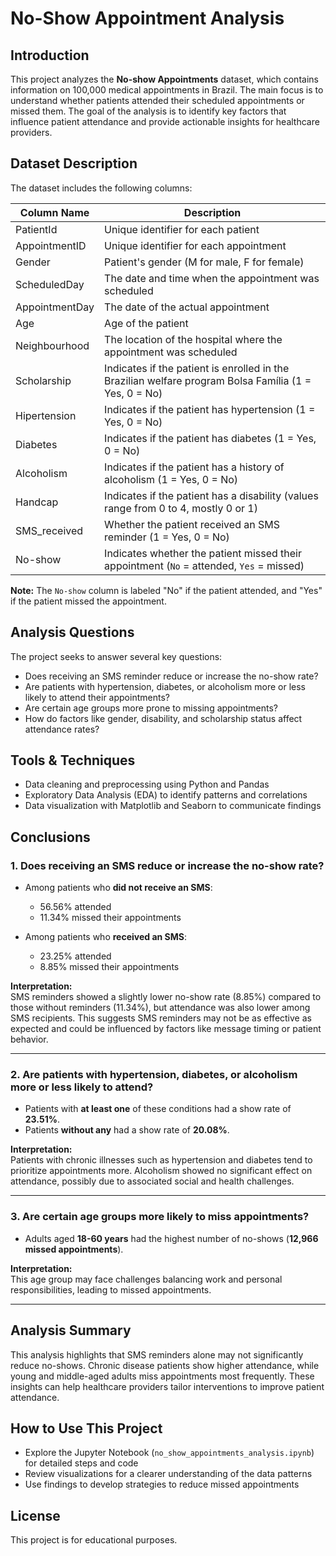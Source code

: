 # No-Show Appointment Analysis

## Introduction
This project analyzes the **No-show Appointments** dataset, which contains information on 100,000 medical appointments in Brazil. The main focus is to understand whether patients attended their scheduled appointments or missed them. The goal of the analysis is to identify key factors that influence patient attendance and provide actionable insights for healthcare providers.

## Dataset Description
The dataset includes the following columns:

| Column Name     | Description                                                                                  |
|-----------------|----------------------------------------------------------------------------------------------|
| PatientId       | Unique identifier for each patient                                                           |
| AppointmentID   | Unique identifier for each appointment                                                       |
| Gender          | Patient's gender (M for male, F for female)                                                  |
| ScheduledDay    | The date and time when the appointment was scheduled                                        |
| AppointmentDay  | The date of the actual appointment                                                          |
| Age             | Age of the patient                                                                           |
| Neighbourhood   | The location of the hospital where the appointment was scheduled                             |
| Scholarship     | Indicates if the patient is enrolled in the Brazilian welfare program Bolsa Família (1 = Yes, 0 = No) |
| Hipertension    | Indicates if the patient has hypertension (1 = Yes, 0 = No)                                 |
| Diabetes        | Indicates if the patient has diabetes (1 = Yes, 0 = No)                                     |
| Alcoholism      | Indicates if the patient has a history of alcoholism (1 = Yes, 0 = No)                       |
| Handcap         | Indicates if the patient has a disability (values range from 0 to 4, mostly 0 or 1)          |
| SMS_received    | Whether the patient received an SMS reminder (1 = Yes, 0 = No)                              |
| No-show         | Indicates whether the patient missed their appointment (`No` = attended, `Yes` = missed)     |

**Note:** The `No-show` column is labeled "No" if the patient attended, and "Yes" if the patient missed the appointment.

## Analysis Questions
The project seeks to answer several key questions:

- Does receiving an SMS reminder reduce or increase the no-show rate?  
- Are patients with hypertension, diabetes, or alcoholism more or less likely to attend their appointments?  
- Are certain age groups more prone to missing appointments?  
- How do factors like gender, disability, and scholarship status affect attendance rates?

## Tools & Techniques
- Data cleaning and preprocessing using Python and Pandas  
- Exploratory Data Analysis (EDA) to identify patterns and correlations  
- Data visualization with Matplotlib and Seaborn to communicate findings  

## Conclusions

### 1. Does receiving an SMS reduce or increase the no-show rate?

- Among patients who **did not receive an SMS**:  
  - 56.56% attended  
  - 11.34% missed their appointments  

- Among patients who **received an SMS**:  
  - 23.25% attended  
  - 8.85% missed their appointments  

**Interpretation:**  
SMS reminders showed a slightly lower no-show rate (8.85%) compared to those without reminders (11.34%), but attendance was also lower among SMS recipients. This suggests SMS reminders may not be as effective as expected and could be influenced by factors like message timing or patient behavior.

---

### 2. Are patients with hypertension, diabetes, or alcoholism more or less likely to attend?

- Patients with **at least one** of these conditions had a show rate of **23.51%**.  
- Patients **without any** had a show rate of **20.08%**.  

**Interpretation:**  
Patients with chronic illnesses such as hypertension and diabetes tend to prioritize appointments more. Alcoholism showed no significant effect on attendance, possibly due to associated social and health challenges.

---

### 3. Are certain age groups more likely to miss appointments?

- Adults aged **18-60 years** had the highest number of no-shows (**12,966 missed appointments**).

**Interpretation:**  
This age group may face challenges balancing work and personal responsibilities, leading to missed appointments.

---

## Analysis Summary
This analysis highlights that SMS reminders alone may not significantly reduce no-shows. Chronic disease patients show higher attendance, while young and middle-aged adults miss appointments most frequently. These insights can help healthcare providers tailor interventions to improve patient attendance.

## How to Use This Project
- Explore the Jupyter Notebook (`no_show_appointments_analysis.ipynb`) for detailed steps and code  
- Review visualizations for a clearer understanding of the data patterns  
- Use findings to develop strategies to reduce missed appointments  

## License
This project is for educational purposes.
